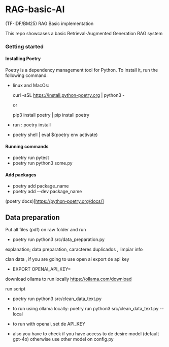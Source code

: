 # RAG-basic-AI
(TF-IDF/BM25) RAG Basic implementation


This repo showcases a basic Retrieval-Augmented Generation RAG system


### Getting started 

#### Installing Poetry

Poetry is a dependency management tool for Python. To install it, run the following command:

- linux and MacOs:

    curl -sSL https://install.python-poetry.org | python3 -

    or 

    pip3 install poetry | pip install poetry


- run : poetry install
- poetry shell  | eval $(poetry env activate)


#### Running commands 

- poetry run pytest
- poetry run python3 some.py

#### Add packages

- poetry add package_name
- poetry add --dev package_name

(poetry docs)[https://python-poetry.org/docs/]



## Data preparation 



Put all files (pdf) on raw folder and run

- poetry run python3 src/data_preparation.py


explanation; 
data preparation,  caracteres duplicados , limpiar info 

clan data , if you are going to use open ai export de api key
- EXPORT OPENAI_API_KEY=<YOUR API KEY>

download ollama to run locally 
https://ollama.com/download 


run script

- poetry run python3 src/clean_data_text.py 
- to run using ollama locally:  poetry run python3 src/clean_data_text.py  --local 

- to run with openai, set de API_KEY 
- also you have to check if you have access to de desire model (default gpt-4o) otherwise use other model on config.py  

